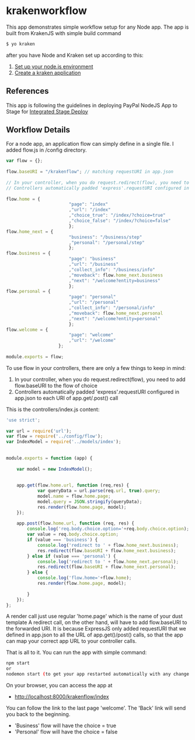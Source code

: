 # krakenworkflow

This app demonstrates simple workflow setup for any Node app.
The app is built from KrakenJS with simple build command
```bash
$ yo kraken
```
after you have Node and Kraken set up according to this:

1. [Set up your node.js environment](https://github.paypal.com/NodeJS/getting-started/blob/master/README.md)
2. [Create a kraken application](https://github.com/paypal/kraken-js/blob/master/README.md#getting-started)

## References

This app is following the guidelines in deploying PayPal NodeJS App to Stage for
[Integrated Stage Deploy](https://confluence.paypal.com/cnfl/display/nodejs/Integrated+Stage+Deploy)

## Workflow Details

For a node app, an application flow can simply define in a single file. I added flow.js in /config directory.

```javascript
var flow = {};                                                                                                          
                                                                                                                        
flow.baseURI = "/krakenflow"; // matching requestURI in app.json                                                        
                                                                                                                        
// In your controller, when you do request.redirect(flow), you need to add flow.baseURI to the flow of choice           
// Controllers automatically padded 'express'.requestURI configured in app.json to each URI of app.get/.post() call     
                                                                                                                        
flow.home = {                                                                                                           
                        "page": "index"                                                                                 
                        ,"url": "/index"                                                                                
                        ,"choice_true": "/index/?choice=true"                                                           
                        ,"choice_false": "/index/?choice=false"                                                         
                        };                                                                                              
flow.home_next = {                                                                                                      
                        "business": "/business/step"                                                                    
                        ,"personal": "/personal/step"                                                                   
                        };                                                                                              
flow.business = {                                                                                                       
                        "page": "business"                                                                              
                        ,"url": "/business"                                                                             
                        ,"collect_info": "/business/info"                                                               
                        ,"moveback": flow.home_next.business                                                            
                        ,"next": "/welcome?entity=business"                                                             
                        };                                                                                              
flow.personal = {                                                                                                       
                        "page": "personal"                                                                              
                        ,"url": "/personal"                                                                             
                        ,"collect_info": "/personal/info"                                                               
                        ,"moveback": flow.home_next.personal                                                            
                        ,"next": "/welcome?entity=personal"                                                             
                        };                                                                                              
flow.welcome = {                                                                                                        
                        "page": "welcome"                                                                               
                        ,"url": "/welcome"                                                                              
                    };                                                                                                  
                                                                                                                        
module.exports = flow;  

```

To use flow in your controllers, there are only a few things to keep in mind:

1. In your controller, when you do request.redirect(flow), you need to add flow.baseURI to the flow of choice           
2. Controllers automatically padded 'express'.requestURI configured in app.json to each URI of app.get/.post() call

This is the controllers/index.js content:
```javascript
'use strict';                                                                                                           
                                                                                                                        
var url = require('url');                                                                                               
var flow = require('../config/flow');                                                                                   
var IndexModel = require('../models/index');                                                                            
                                                                                                                        
                                                                                                                        
module.exports = function (app) {                                                                                       
                                                                                                                        
    var model = new IndexModel();                                                                                       
                                                                                                                        
                                                                                                                        
    app.get(flow.home.url, function (req,res) {                                                                         
            var queryData = url.parse(req.url, true).query;                                                             
            model.name = flow.home.page;                                                                                
            model.query = JSON.stringify(queryData);                                                                    
            res.render(flow.home.page, model);                                                                          
    });                                                                                                                 
                                                                                                                        
    app.post(flow.home.url, function (req, res) {                                                                       
        console.log('req.body.choice.option='+req.body.choice.option);                                                  
        var value = req.body.choice.option;                                                                             
        if (value === 'business') {                                                                                     
            console.log('redirect to ' + flow.home_next.business);                                                      
            res.redirect(flow.baseURI + flow.home_next.business);                                                       
        } else if (value === 'personal') {                                                                              
            console.log('redirect to ' + flow.home_next.personal);                                                      
            res.redirect(flow.baseURI + flow.home_next.personal);                                                       
        } else {                                                                                                        
            console.log('flow.home='+flow.home);                                                                        
            res.render(flow.home.page, model);                                                                          
                                                                                                                        
        }                                                                                                               
    });                                                                                                                 
}; 
```

A render call just use regular 'home.page' which is the name of your dust template
A redirect call, on the other hand, will have to add flow.baseURI to the forwarded URI. It is because ExpressJS only added requestURI that we defined in app.json to all the URL of app.get()/post() calls, so that the app can map your correct app URL to your controller calls.

That is all to it. You can run the app with simple command:
```bash
npm start
or
nodemon start (to get your app restarted automatically with any change while you're developing)
```

On your browser, you can access the app at

* [http://localhost:8000/krakenflow/index](http://localhost:8000/krakenflow/index)

You can follow the link to the last page 'welcome'. The 'Back' link will send you back to the beginning.

* 'Business' flow will have the choice = true
* 'Personal' flow will have the choice = false

